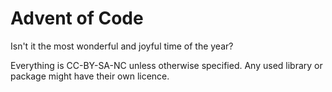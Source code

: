 # Advent of Code

Isn't it the most wonderful and joyful time of the year?

Everything is CC-BY-SA-NC unless otherwise specified.
Any used library or package might have their own licence.
